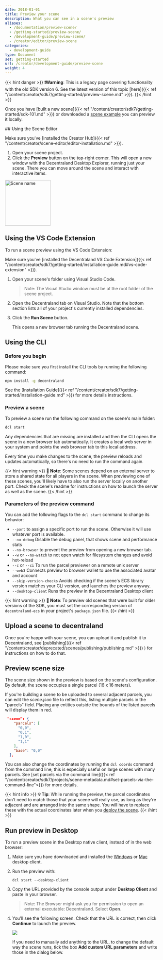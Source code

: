 ```yaml
---
date: 2018-01-01
title: Preview your scene
description: What you can see in a scene's preview
aliases:
  - /documentation/preview-scene/
  - /getting-started/preview-scene/
  - /development-guide/preview-scene/
  - /creator/editor/preview-scene
categories:
  - development-guide
type: Document
set: getting-started
url: /creator/development-guide/preview-scene
weight: 4
---
```


{{< hint danger >}}
**❗Warning**: This is a legacy page covering functionality with the old SDK version 6. See the latest version of this topic [here]({{< ref "/content/creator/sdk7/getting-started/preview-scene.md" >}}).
{{< /hint >}}

Once you have [built a new scene]({{< ref "/content/creator/sdk7/getting-started/sdk-101.md" >}}) or downloaded a [scene example](https://github.com/decentraland-scenes/Awesome-Repository#examples) you can preview it locally.

## Using the Scene Editor

Make sure you've [installed the Creator Hub]({{< ref "/content/creator/scene-editor/editor-installation.md" >}}).

1. Open your scene project.
2. Click the **Preview** button on the top-right corner. This will open a new window with the Decentraland Desktop Explorer, running just your scene. There you can move around the scene and interact with interactive items.

<img src="/images/editor/preview-button.png" width="150" alt="Scene name"/>

## Using the VS Code Extension

To run a scene preview using the VS Code Extension:

Make sure you've [installed the Decentraland VS Code Extension]({{< ref "/content/creator/sdk7/getting-started/installation-guide.md#vs-code-extension" >}}).

1. Open your scene's folder using Visual Studio Code.

   > Note: The Visual Studio window must be at the root folder of the scene project.

2. Open the Decentraland tab on Visual Studio. Note that the bottom section lists all of your project's currently installed dependencies.

3. Click the **Run Scene** button.

   This opens a new browser tab running the Decentraland scene.

## Using the CLI

### Before you begin

Please make sure you first install the CLI tools by running the following command:

```bash
npm install -g decentraland
```

See the [Installation Guide]({{< ref "/content/creator/sdk7/getting-started/installation-guide.md" >}}) for more details instructions.

### Preview a scene

To preview a scene run the following command on the scene's main folder:

```bash
dcl start
```

Any dependencies that are missing are installed and then the CLI opens the scene in a new browser tab automatically. It creates a local web server in your system and points the web browser tab to this local address.

Every time you make changes to the scene, the preview reloads and updates automatically, so there's no need to run the command again.

{{< hint warning >}}
**📔 Note**: Some scenes depend on an external server to store a shared state for all players in the scene. When previewing one of these scenes, you'll likely have to also run the server locally on another port. Check the scene's readme for instructions on how to launch the server as well as the scene.
{{< /hint >}}

### Parameters of the preview command

You can add the following flags to the `dcl start` command to change its behavior:

- `--port` to assign a specific port to run the scene. Otherwise it will use whatever port is available.
- `--no-debug` Disable the debug panel, that shows scene and performance stats
- `--no-browser` to prevent the preview from opening a new browser tab.
- `--w` or `--no-watch` to not open watch for filesystem changes and avoid hot-reload
- `--c` or `--ci` To run the parcel previewer on a remote unix server
- `--web3` Connects preview to browser wallet to use the associated avatar and account
- `--skip-version-checks` Avoids checking if the scene's ECS library version matches your CLI version, and launches the preview anyway.
- `--desktop-client` Runs the preview in the Decentraland Desktop client

{{< hint warning >}}
**📔 Note**: To preview old scenes that were built for older versions of the SDK, you must set the corresponding version of `decentraland-ecs` in your project's `package.json` file.
{{< /hint >}}

## Upload a scene to decentraland

Once you're happy with your scene, you can upload it and publish it to Decentraland, see [publishing]({{< ref "/content/creator/deprecated/scenes/publishing/publishing.md" >}}) ) for instructions on how to do that.

## Preview scene size

The scene size shown in the preview is based on the scene's configuration. By default, the scene occupies a single parcel (16 x 16 meters).

If you're building a scene to be uploaded to several adjacent parcels, you can edit the _scene.json_ file to reflect this, listing multiple parcels in the "parcels" field. Placing any entities outside the bounds of the listed parcels will display them in red.

```json
 "scene": {
    "parcels": [
      "0,0",
      "0,1",
      "1,0",
      "1,1"
    ],
    "base": "0,0"
  },
```

You can also change the coordinates by running the `dcl coords` command from the command line, this is especially useful on large scenes with many parcels. See [set parcels via the command line]({{< ref "/content/creator/sdk7/projects/scene-metadata.md#set-parcels-via-the-command-line">}}) for more details.

{{< hint info >}}
**💡 Tip**: While running the preview, the parcel coordinates don't need to match those that your scene will really use, as long as they're adjacent and are arranged into the same shape. You will have to replace these with the actual coordinates later when you [deploy the scene](#upload-a-scene-to-decentraland).
{{< /hint >}}

## Run preview in Desktop

To run a preview scene in the Desktop native client, instead of in the web browser:

1. Make sure you have downloaded and installed the [Windows](https://decentraland.org/download/) or [Mac](https://github.com/decentraland/explorer-desktop-launcher/releases/latest/download/Decentraland.dmg) desktop client.

2. Run the preview with:

   `dcl start --desktop-client`

3. Copy the URL provided by the console output under **Desktop Client** and paste in your browser.

   > Note: The Browser might ask you for permission to open an external executable: Decentraland. Select **Open**.

4. You'll see the following screen. Check that the URL is correct, then click **Continue** to launch the preview.

   ![](/images/media/desktop-preview.png)

   If you need to manually add anything to the URL, to change the default way the scene runs, tick the box **Add custom URL parameters** and write those in the dialog below.
